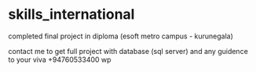 # skills_international
completed final project in diploma (esoft metro campus - kurunegala)

contact me to get full project with database (sql server) and any guidence to your viva 
+94760533400 wp
